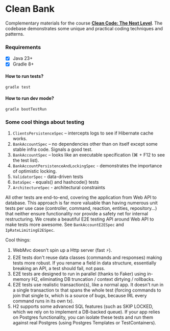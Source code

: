 # Clean Bank

Complementary materials for the course **[Clean Code: The Next Level](https://cleancode.training)**. The codebase
demonstrates some unique and practical coding techniques and patterns.

### Requirements

- [x] Java 23+
- [x] Gradle 8+

#### How to run tests?

```
gradle test
```

#### How to run dev mode?

```
gradle bootTestRun
```

### Some cool things about testing
1. `ClientsPersistenceSpec` – intercepts logs to see if Hibernate cache works.
1. `BankAccountSpec` – no dependencies other than on itself except some stable infra code. Signals a good test.
1. `BankAccountSpec` – looks like an executable specification (⌘ + F12 to see the test list).
1. `BankAccountPersistenceAndLockingSpec` - demonstrates the importance of optimistic locking.
1. `ValidatorSpec` - data-driven tests
1. `DataSpec` - equals() and hashcode() tests
1. `ArchitectureSpec` - architectural constraints


All other tests are end-to-end, covering the application from Web API to database. This approach is far more valuable than having numerous unit tests per use case (controller, command, reaction, entities, repository...) that neither ensure functionality nor provide a safety net for internal restructuring. We create a beautiful E2E testing API around Web API to make tests more awesome.
See `BankAccountE2ESpec` and `IpRateLimitingE2ESpec`.

Cool things:
1. WebMvc doesn't spin up a Http server (fast ⚡).
1. E2E tests don't reuse data classes (commands and responses) making tests more robust. If you rename a field in data structure, essentially breaking an API, a test should fail, not pass.
1. E2E tests are designed to run in parallel (thanks to Faker) using in-memory H2, eliminating DB truncation / context dirtying / rollbacks.
1. E2E tests use realistic transaction(s), like a normal app. It doesn't run in a single transaction tx that spans the whole test (forcing commands to join that single tx, which is a source of bugs, because IRL every command runs in its own tx).
1. H2 supports some advanced SQL features (such as SKIP LOCKED, which we rely on to implement a DB-backed queue). If your app relies on Postgres functionality, you can isolate these tests and run them against real Postgres (using Postgres Templates or TestContainers).
